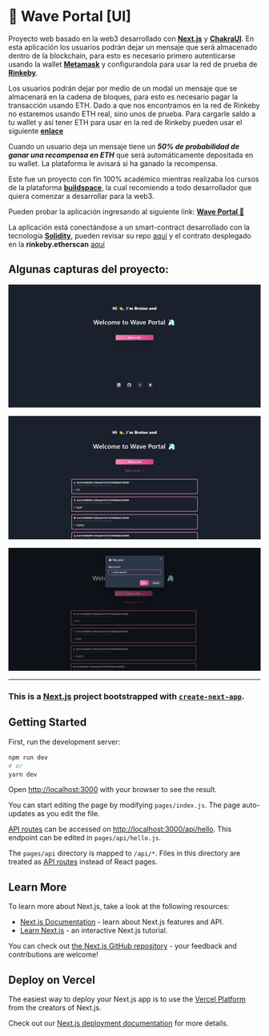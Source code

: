 # 🦄 Wave Portal [UI]

Proyecto web basado en la web3 desarrollado con **[Next.js](https://nextjs.org/)** y **[ChakraUI](https://chakra-ui.com/)**. En esta aplicación los usuarios podrán dejar un mensaje que será almacenado dentro de la blockchain, para esto es necesario primero autenticarse usando la wallet **[Metamask](https://metamask.io/)** y configurandola para usar la red de prueba de **[Rinkeby](https://www.rinkeby.io/#stats)**.

Los usuarios podrán dejar por medio de un modal un mensaje que se almacenará en la cadena de bloques, para esto es necesario pagar la transacción usando ETH. Dado a que nos encontramos en la red de Rinkeby no estaremos usando ETH real, sino unos de prueba. Para cargarle saldo a tu wallet y asi tener ETH para usar en la red de Rinkeby pueden usar el siguiente **[enlace](https://faucets.chain.link/rinkeby)**

Cuando un usuario deja un mensaje tiene un ***50% de probabilidad de ganar una recompensa en ETH*** que será automáticamente depositada en su wallet. La plataforma le avisará si ha ganado la recompensa.

Este fue un proyecto con fin 100% académico mientras realizaba los cursos de la plataforma **[buildspace](https://buildspace.so/)**, la cual recomiendo a todo desarrollador que quiera comenzar a desarrollar para la web3.

Pueden probar la aplicación ingresando al siguiente link: **[Wave Portal 🦄](https://buildspace-wave-portal-ui.vercel.app/)**

La aplicación está conectándose a un smart-contract desarrollado con la tecnología **[Solidity](https://solidity-es.readthedocs.io/es/latest/#)**, pueden revisar su repo [aquí](https://github.com/BraianVaylet/buildspace-wave-portal) y el contrato desplegado en la **rinkeby.etherscan** [aquí](https://rinkeby.etherscan.io/address/0xef10AE1B845aEC9251c19cc5af7d4dda7424F52D)

## Algunas capturas del proyecto:

![screenshot#1](https://raw.githubusercontent.com/BraianVaylet/buildspace-wave-portal-ui/main/screenshot/1.png)

![screenshot#2](https://raw.githubusercontent.com/BraianVaylet/buildspace-wave-portal-ui/main/screenshot/2.png)

![screenshot#3](https://raw.githubusercontent.com/BraianVaylet/buildspace-wave-portal-ui/main/screenshot/3.png)

---

### This is a [Next.js](https://nextjs.org/) project bootstrapped with [`create-next-app`](https://github.com/vercel/next.js/tree/canary/packages/create-next-app).

## Getting Started

First, run the development server:

```bash
npm run dev
# or
yarn dev
```

Open [http://localhost:3000](http://localhost:3000) with your browser to see the result.

You can start editing the page by modifying `pages/index.js`. The page auto-updates as you edit the file.

[API routes](https://nextjs.org/docs/api-routes/introduction) can be accessed on [http://localhost:3000/api/hello](http://localhost:3000/api/hello). This endpoint can be edited in `pages/api/hello.js`.

The `pages/api` directory is mapped to `/api/*`. Files in this directory are treated as [API routes](https://nextjs.org/docs/api-routes/introduction) instead of React pages.

## Learn More

To learn more about Next.js, take a look at the following resources:

- [Next.js Documentation](https://nextjs.org/docs) - learn about Next.js features and API.
- [Learn Next.js](https://nextjs.org/learn) - an interactive Next.js tutorial.

You can check out [the Next.js GitHub repository](https://github.com/vercel/next.js/) - your feedback and contributions are welcome!

## Deploy on Vercel

The easiest way to deploy your Next.js app is to use the [Vercel Platform](https://vercel.com/new?utm_medium=default-template&filter=next.js&utm_source=create-next-app&utm_campaign=create-next-app-readme) from the creators of Next.js.

Check out our [Next.js deployment documentation](https://nextjs.org/docs/deployment) for more details.
